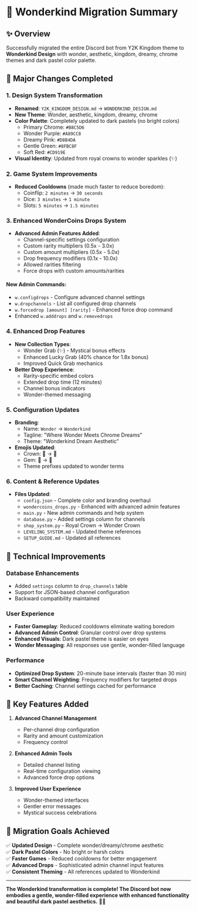 # 🌌 Wonderkind Migration Summary

## ✨ Overview
Successfully migrated the entire Discord bot from Y2K Kingdom theme to **Wonderkind Design** with wonder, aesthetic, kingdom, dreamy, chrome themes and dark pastel color palette.

## 🎨 Major Changes Completed

### 1. Design System Transformation
- **Renamed**: `Y2K_KINGDOM_DESIGN.md` → `WONDERKIND_DESIGN.md`
- **New Theme**: Wonder, aesthetic, kingdom, dreamy, chrome
- **Color Palette**: Completely updated to dark pastels (no bright colors)
  - Primary Chrome: `#B8C5D6`
  - Wonder Purple: `#A89CC8`
  - Dreamy Pink: `#D8B4DA`
  - Gentle Green: `#8FBC8F`
  - Soft Red: `#CD919E`
- **Visual Identity**: Updated from royal crowns to wonder sparkles (✨)

### 2. Game System Improvements
- **Reduced Cooldowns** (made much faster to reduce boredom):
  - Coinflip: `2 minutes` → `30 seconds`
  - Dice: `3 minutes` → `1 minute`
  - Slots: `5 minutes` → `1.5 minutes`

### 3. Enhanced WonderCoins Drops System
- **Advanced Admin Features Added**:
  - Channel-specific settings configuration
  - Custom rarity multipliers (0.5x - 3.0x)
  - Custom amount multipliers (0.5x - 5.0x)
  - Drop frequency modifiers (0.1x - 10.0x)
  - Allowed rarities filtering
  - Force drops with custom amounts/rarities

#### New Admin Commands:
- `w.configdrops` - Configure advanced channel settings
- `w.dropchannels` - List all configured drop channels
- `w.forcedrop [amount] [rarity]` - Enhanced force drop command
- Enhanced `w.adddrops` and `w.removedrops`

### 4. Enhanced Drop Features
- **New Collection Types**:
  - Wonder Grab (✨) - Mystical bonus effects
  - Enhanced Lucky Grab (40% chance for 1.8x bonus)
  - Improved Quick Grab mechanics
- **Better Drop Experience**:
  - Rarity-specific embed colors
  - Extended drop time (12 minutes)
  - Channel bonus indicators
  - Wonder-themed messaging

### 5. Configuration Updates
- **Branding**:
  - Name: `Wonder` → `Wonderkind`
  - Tagline: "Where Wonder Meets Chrome Dreams"
  - Theme: "Wonderkind Dream Aesthetic"
- **Emojis Updated**:
  - Crown: 👑 → 🌌
  - Gem: 💎 → 🔮
  - Theme prefixes updated to wonder terms

### 6. Content & Reference Updates
- **Files Updated**:
  - `config.json` - Complete color and branding overhaul
  - `wondercoins_drops.py` - Enhanced with advanced admin features
  - `main.py` - New admin commands and help system
  - `database.py` - Added settings column for channels
  - `shop_system.py` - Royal Crown → Wonder Crown
  - `LEVELING_SYSTEM.md` - Updated theme references
  - `SETUP_GUIDE.md` - Updated all references

## 🚀 Technical Improvements

### Database Enhancements
- Added `settings` column to `drop_channels` table
- Support for JSON-based channel configuration
- Backward compatibility maintained

### User Experience
- **Faster Gameplay**: Reduced cooldowns eliminate waiting boredom
- **Advanced Admin Control**: Granular control over drop systems
- **Enhanced Visuals**: Dark pastel theme is easier on eyes
- **Wonder Messaging**: All responses use gentle, wonder-filled language

### Performance
- **Optimized Drop System**: 20-minute base intervals (faster than 30 min)
- **Smart Channel Weighting**: Frequency modifiers for targeted drops
- **Better Caching**: Channel settings cached for performance

## 🌟 Key Features Added

1. **Advanced Channel Management**
   - Per-channel drop configuration
   - Rarity and amount customization
   - Frequency control

2. **Enhanced Admin Tools**
   - Detailed channel listing
   - Real-time configuration viewing
   - Advanced force drop options

3. **Improved User Experience**
   - Wonder-themed interfaces
   - Gentler error messages
   - Mystical success celebrations

## 🎯 Migration Goals Achieved

✅ **Updated Design** - Complete wonder/dreamy/chrome aesthetic  
✅ **Dark Pastel Colors** - No bright or harsh colors  
✅ **Faster Games** - Reduced cooldowns for better engagement  
✅ **Advanced Drops** - Sophisticated admin channel input features  
✅ **Consistent Theming** - All references updated to Wonderkind  

---

**The Wonderkind transformation is complete! The Discord bot now embodies a gentle, wonder-filled experience with enhanced functionality and beautiful dark pastel aesthetics.** 🌌✨